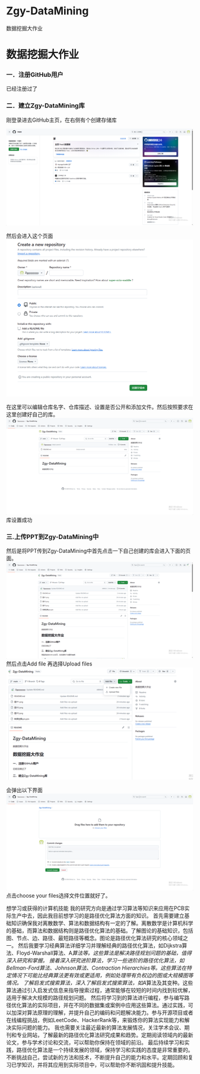 # Zgy-DataMining
数据挖掘大作业
# 数据挖掘大作业
### 一．注册GitHub用户

已经注册过了

### 二．建立Zgy-DataMining库

刚登录进去GitHub主页，在右侧有个创建存储库

![](/图片1.png)


然后会进入这个页面
![](/图片2.png)

在这里可以编辑仓库名字、仓库描述、设置是否公开和添加文件。然后按照要求在这里创建好自己的库。
![](/图片3.png)
库设置成功
### 三.上传PPT到Zgy-DataMining中
然后是将PPT传到Zgy-DataMining中首先点击一下自己创建的库会进入下面的页面。
![](/图片4.png)
然后点击Add file 再选择Upload files
![](/图片5.png)

会弹出以下界面
![](/图片6.png)
点击choose your files选择文件位置就好了。

想学习或获得的计算机技能
我的研究方向是通过学习算法等知识来应用在PCB实际生产中去，因此我目前想学习的是路径优化算法方面的知识。
首先需要建立基础知识确保我对离散数学、算法和数据结构有一定的了解。离散数学是计算机科学的基础，而算法和数据结构则是路径优化算法的基础。了解图论的基础知识，包括图、节点、边、路径、最短路径等概念。图论是路径优化算法研究的核心领域之一。
然后我要学习经典算法详细学习并理解经典的路径优化算法，如Dijkstra算法、Floyd-Warshall算法、A*算法等。这些算法是解决路径规划问题的基础，值得深入研究和掌握。
接着深入研究进阶算法，学习一些进阶的路径优化算法，如Bellman-Ford算法、Johnson算法、Contraction Hierarchies等。这些算法在特定情况下可能比经典算法更有效或更适用，例如处理带有负权边的图或大规模图等情况。
了解启发式搜索算法，深入了解启发式搜索算法，如A*算法及其变种。这些算法通过引入启发式信息来指导搜索过程，通常能够在较短的时间内找到较优解，适用于解决大规模的路径规划问题。
然后将学习到的算法进行编程，参与编写路径优化算法的实际项目，并在不同的数据集或案例中应用这些算法。通过实践，可以加深对算法原理的理解，并提升自己的编码和问题解决能力。参与开源项目或者在线编程挑战，例如LeetCode、HackerRank等，来锻炼你的算法实现能力和解决实际问题的能力。
我也需要关注最近最新的算法发展情况，关注学术会议、期刊和专业网站，了解最新的路径优化算法研究成果和趋势。定期阅读领域内的最新论文，参与学术讨论和交流，可以帮助你保持在领域的前沿。
最后持续学习和实践，路径优化算法是一个持续发展的领域，保持学习和实践的态度是非常重要的。不断挑战自己，尝试新的方法和技术，不断提升自己的能力和水平。定期回顾和复习已学知识，并将其应用到实际项目中，可以帮助你不断巩固和提升技能。
